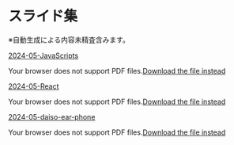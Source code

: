 # スライド集

※自動生成による内容未精査含みます。

<a href="/note/slides/html/2024-05-JavaScripts.html" target="_blank">2024-05-JavaScripts</a><br />
<object data="/note/slides/pdf/2024-05-JavaScripts.pdf" type="application/pdf" width="960px" height="540px">
    <p>Your browser does not support PDF files.<a href="/note/slides/pdf/2024-05-JavaScripts.pdf">Download the file instead</a></p>
</object>
<a href="/note/slides/html/2024-05-React.html" target="_blank">2024-05-React</a><br />
<object data="/note/slides/pdf/2024-05-React.pdf" type="application/pdf" width="960px" height="540px">
    <p>Your browser does not support PDF files.<a href="/note/slides/pdf/2024-05-React.pdf">Download the file instead</a></p>
</object>
<a href="/note/slides/html/2024-05-daiso-ear-phone.html" target="_blank">2024-05-daiso-ear-phone</a><br />
<object data="/note/slides/pdf/2024-05-daiso-ear-phone.pdf" type="application/pdf" width="960px" height="540px">
    <p>Your browser does not support PDF files.<a href="/note/slides/pdf/2024-05-daiso-ear-phone.pdf">Download the file instead</a></p>
</object>
